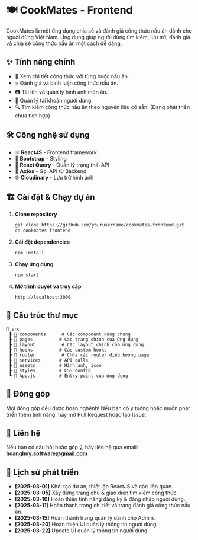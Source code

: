 # 🍽️ CookMates - Frontend

CookMates là một ứng dụng chia sẻ và đánh giá công thức nấu ăn dành cho người dùng Việt Nam. Ứng dụng giúp người dùng tìm kiếm, lưu trữ, đánh giá và chia sẻ công thức nấu ăn một cách dễ dàng.

## ✨ Tính năng chính
- 📖 Xem chi tiết công thức với từng bước nấu ăn.
- ⭐ Đánh giá và bình luận công thức nấu ăn.
- 📷 Tải lên và quản lý hình ảnh món ăn.
- 👤 Quản lý tài khoản người dùng.
- 🔍 Tìm kiếm công thức nấu ăn theo nguyên liệu có sẵn. (Đang phát triển chưa tích hợp)

## 🛠 Công nghệ sử dụng
- ⚛️ **ReactJS** - Frontend framework
- 🎨 **Bootstrap** - Styling
- 🔄 **React Query** - Quản lý trạng thái API
- 🔗 **Axios** - Gọi API từ Backend
- 🌐 **Cloudinary** - Lưu trữ hình ảnh

## 🏗 Cài đặt & Chạy dự án
1. **Clone repository**
   ```sh
   git clone https://github.com/yourusername/cookmates-frontend.git
   cd cookmates-frontend
   ```
2. **Cài đặt dependencies**
   ```sh
   npm install
   ```
3. **Chạy ứng dụng**
   ```sh
   npm start
   ```
4. **Mở trình duyệt và truy cập**
   ```
   http://localhost:3000
   ```

## 📁 Cấu trúc thư mục
```
📂 src
 ┣ 📂 components      # Các component dùng chung
 ┣ 📂 pages          # Các trang chính của ứng dụng
 ┣ 📂 layout          # Các layout chính của ứng dụng
 ┣ 📂 hooks          # Các custom hooks
 ┣ 📂 router          # Chứa các router điều hướng page
 ┣ 📂 services       # API calls
 ┣ 📂 assets         # Hình ảnh, icon
 ┣ 📂 styles         # CSS config
 ┗ 📜 App.js         # Entry point của ứng dụng
```

## 🤝 Đóng góp
Mọi đóng góp đều được hoan nghênh! Nếu bạn có ý tưởng hoặc muốn phát triển thêm tính năng, hãy mở Pull Request hoặc tạo Issue.

## 📩 Liên hệ
Nếu bạn có câu hỏi hoặc góp ý, hãy liên hệ qua email: **hoanghuy.software@gmail.com**

## 📅 Lịch sử phát triển

- **[2025-03-01]** Khởi tạo dự án, thiết lập ReactJS và các liên quan.
- **[2025-03-05]** Xây dựng trang chủ & giao diện tìm kiếm công thức.
- **[2025-03-10]** Hoàn thiện tính năng đăng ký & đăng nhập người dùng.
- **[2025-03-11]** Hoàn thành trang chi tiết và trang đánh giá công thức nấu ăn.
- **[2025-03-15]** Hoàn thành trang quản lý dành cho Admin.
- **[2025-03-20]** Hoàn thiện UI quản lý thông tin người dùng.
- **[2025-03-22]** Update UI quản lý thông tin người dùng.


